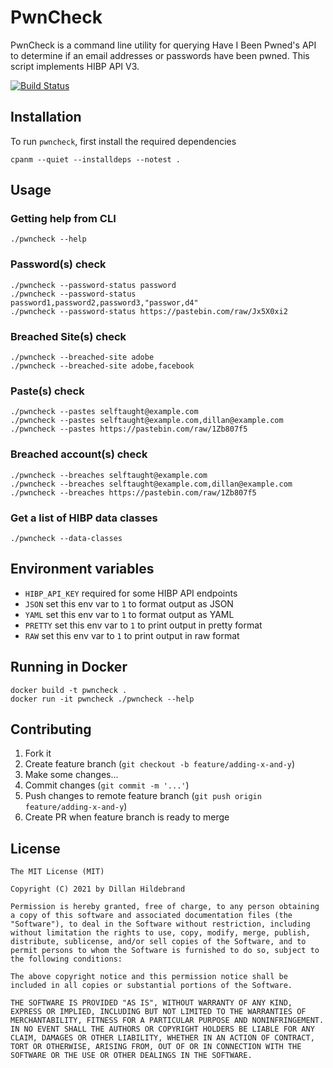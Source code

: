 # PwnCheck

PwnCheck is a command line utility for querying Have I Been Pwned's
API to determine if an email addresses or passwords have been pwned. 
This script implements HIBP API V3.

[![Build Status](https://travis-ci.com/selftaught/PwnCheck.svg?token=Tx7EAKup6EXJbMTwywxS&branch=main)](https://travis-ci.com/selftaught/PwnCheck)

## **Installation**

To run `pwncheck`, first install the required dependencies

    cpanm --quiet --installdeps --notest .

## **Usage**

### **Getting help from CLI**

    ./pwncheck --help

### **Password(s) check**

    ./pwncheck --password-status password
    ./pwncheck --password-status password1,password2,password3,"passwor,d4"
    ./pwncheck --password-status https://pastebin.com/raw/Jx5X0xi2

### **Breached Site(s) check**

    ./pwncheck --breached-site adobe
    ./pwncheck --breached-site adobe,facebook

### **Paste(s) check**

    ./pwncheck --pastes selftaught@example.com
    ./pwncheck --pastes selftaught@example.com,dillan@example.com
    ./pwncheck --pastes https://pastebin.com/raw/1Zb807f5 

### **Breached account(s) check**

    ./pwncheck --breaches selftaught@example.com
    ./pwncheck --breaches selftaught@example.com,dillan@example.com
    ./pwncheck --breaches https://pastebin.com/raw/1Zb807f5

### **Get a list of HIBP data classes**

    ./pwncheck --data-classes

## Environment variables

 - `HIBP_API_KEY` required for some HIBP API endpoints
 - `JSON` set this env var to `1` to format output as JSON
 - `YAML` set this env var to `1` to format output as YAML
 - `PRETTY` set this env var to `1` to print output in pretty format
 - `RAW` set this env var to `1` to print output in raw format
  
## Running in Docker

```
docker build -t pwncheck .
docker run -it pwncheck ./pwncheck --help
```

## Contributing

1. Fork it
2. Create feature branch (`git checkout -b feature/adding-x-and-y`)
3. Make some changes...
4. Commit changes (`git commit -m '...'`)
5. Push changes to remote feature branch (`git push origin feature/adding-x-and-y`)
6. Create PR when feature branch is ready to merge


## License 

    The MIT License (MIT)

    Copyright (C) 2021 by Dillan Hildebrand

    Permission is hereby granted, free of charge, to any person obtaining a copy of this software and associated documentation files (the "Software"), to deal in the Software without restriction, including without limitation the rights to use, copy, modify, merge, publish, distribute, sublicense, and/or sell copies of the Software, and to permit persons to whom the Software is furnished to do so, subject to the following conditions:

    The above copyright notice and this permission notice shall be included in all copies or substantial portions of the Software.

    THE SOFTWARE IS PROVIDED "AS IS", WITHOUT WARRANTY OF ANY KIND, EXPRESS OR IMPLIED, INCLUDING BUT NOT LIMITED TO THE WARRANTIES OF MERCHANTABILITY, FITNESS FOR A PARTICULAR PURPOSE AND NONINFRINGEMENT. IN NO EVENT SHALL THE AUTHORS OR COPYRIGHT HOLDERS BE LIABLE FOR ANY CLAIM, DAMAGES OR OTHER LIABILITY, WHETHER IN AN ACTION OF CONTRACT, TORT OR OTHERWISE, ARISING FROM, OUT OF OR IN CONNECTION WITH THE SOFTWARE OR THE USE OR OTHER DEALINGS IN THE SOFTWARE.